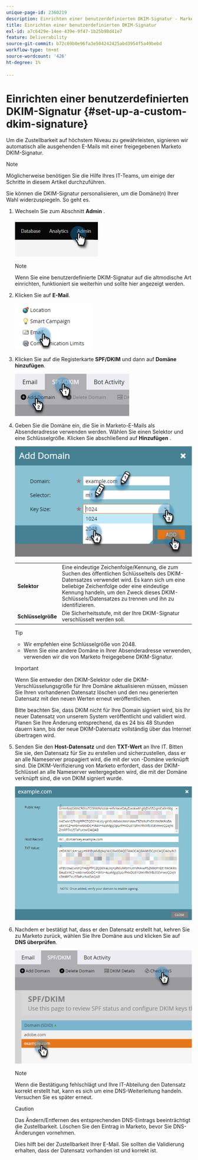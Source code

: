 ```yaml
---
unique-page-id: 2360219
description: Einrichten einer benutzerdefinierten DKIM-Signatur - Marketo Docs - Produktdokumentation
title: Einrichten einer benutzerdefinierten DKIM-Signatur
exl-id: a7c6429e-14ee-439e-9f47-1b25b98d41e7
feature: Deliverability
source-git-commit: b72c69b0e96fa3e504242425abd3954f5a49bebd
workflow-type: tm+mt
source-wordcount: '426'
ht-degree: 1%

---
```


# Einrichten einer benutzerdefinierten DKIM-Signatur {#set-up-a-custom-dkim-signature}

Um die Zustellbarkeit auf höchstem Niveau zu gewährleisten, signieren wir automatisch alle ausgehenden E-Mails mit einer freigegebenen Marketo DKIM-Signatur.

>[!NOTE]
>
>Möglicherweise benötigen Sie die Hilfe Ihres IT-Teams, um einige der Schritte in diesem Artikel durchzuführen.

Sie können die DKIM-Signatur personalisieren, um die Domäne(n) Ihrer Wahl widerzuspiegeln. So geht es.

1. Wechseln Sie zum Abschnitt **Admin** .

   ![](assets/set-up-a-custom-dkim-signature-1.png)

   >[!NOTE]
   >
   >Wenn Sie eine benutzerdefinierte DKIM-Signatur auf die altmodische Art einrichten, funktioniert sie weiterhin und sollte hier angezeigt werden.

1. Klicken Sie auf **E-Mail**.

   ![](assets/set-up-a-custom-dkim-signature-2.png)

1. Klicken Sie auf die Registerkarte **SPF/DKIM** und dann auf **Domäne hinzufügen**.

   ![](assets/set-up-a-custom-dkim-signature-3.png)

1. Geben Sie die Domäne ein, die Sie in Marketo-E-Mails als Absenderadresse verwenden werden. Wählen Sie einen Selektor und eine Schlüsselgröße. Klicken Sie abschließend auf **Hinzufügen** .

   ![](assets/set-up-a-custom-dkim-signature-4.png)

   <table> 
   <tr>
   <td width="20%"><b>Selektor</b></td>
   <td>Eine eindeutige Zeichenfolge/Kennung, die zum Suchen des öffentlichen Schlüsselteils des DKIM-Datensatzes verwendet wird. Es kann sich um eine beliebige Zeichenfolge oder eine eindeutige Kennung handeln, um den Zweck dieses DKIM-Schlüssels/Datensatzes zu trennen und ihn zu identifizieren.</td>
   </tr>
   <tr> 
   <td width="20%"><b>Schlüsselgröße</b></td>
   <td>Die Sicherheitsstufe, mit der Ihre DKIM-Signatur verschlüsselt werden soll.</td>
   </tr>
   </tbody>
   </table>

   <p>

   >[!TIP]
   >
   >* Wir empfehlen eine Schlüsselgröße von 2048.
   >* Wenn Sie eine andere Domäne in Ihrer Absenderadresse verwenden, verwenden wir die von Marketo freigegebene DKIM-Signatur.

   >[!IMPORTANT]
   >
   >Wenn Sie entweder den DKIM-Selektor oder die DKIM-Verschlüsselungsgröße für Ihre Domäne aktualisieren müssen, müssen Sie Ihren vorhandenen Datensatz löschen und den neu generierten Datensatz mit den neuen Werten erneut veröffentlichen.
   >
   >Bitte beachten Sie, dass DKIM nicht für Ihre Domain signiert wird, bis Ihr neuer Datensatz von unserem System veröffentlicht und validiert wird. Planen Sie Ihre Änderung entsprechend, da es 24 bis 48 Stunden dauern kann, bis der neue DKIM-Datensatz vollständig über das Internet übertragen wird.

1. Senden Sie den **Host-Datensatz** und den **TXT-Wert** an Ihre IT. Bitten Sie sie, den Datensatz für Sie zu erstellen und sicherzustellen, dass er an alle Nameserver propagiert wird, die mit der von -Domäne verknüpft sind. Die DKIM-Verifizierung von Marketo erfordert, dass der DKIM-Schlüssel an alle Nameserver weitergegeben wird, die mit der Domäne verknüpft sind, die von DKIM signiert wurde.

   ![](assets/set-up-a-custom-dkim-signature-5.png)

1. Nachdem er bestätigt hat, dass er den Datensatz erstellt hat, kehren Sie zu Marketo zurück, wählen Sie Ihre Domäne aus und klicken Sie auf **DNS überprüfen**.

   ![](assets/set-up-a-custom-dkim-signature-6.png)

   >[!NOTE]
   >
   >Wenn die Bestätigung fehlschlägt und Ihre IT-Abteilung den Datensatz korrekt erstellt hat, kann es sich um eine DNS-Weiterleitung handeln. Versuchen Sie es später erneut.

   >[!CAUTION]
   >
   >Das Ändern/Entfernen des entsprechenden DNS-Eintrags beeinträchtigt die Zustellbarkeit. Löschen Sie den Eintrag in Marketo, bevor Sie DNS-Änderungen vornehmen.

   Dies hilft bei der Zustellbarkeit Ihrer E-Mail. Sie sollten die Validierung erhalten, dass der Datensatz vorhanden ist und korrekt ist.
